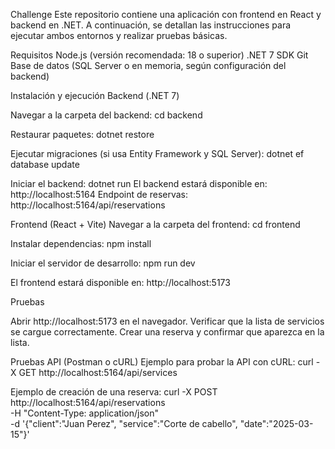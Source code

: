 Challenge
Este repositorio contiene una aplicación con frontend en React y backend en .NET. A continuación, se detallan las instrucciones para ejecutar ambos entornos y realizar pruebas básicas.

Requisitos
Node.js (versión recomendada: 18 o superior)
.NET 7 SDK
Git
Base de datos (SQL Server o en memoria, según configuración del backend)

Instalación y ejecución
Backend (.NET 7)

Navegar a la carpeta del backend:
cd backend

Restaurar paquetes:
dotnet restore

Ejecutar migraciones (si usa Entity Framework y SQL Server):
dotnet ef database update

Iniciar el backend:
dotnet run
El backend estará disponible en: http://localhost:5164
Endpoint de reservas: http://localhost:5164/api/reservations

Frontend (React + Vite)
Navegar a la carpeta del frontend:
cd frontend

Instalar dependencias:
npm install

Iniciar el servidor de desarrollo:
npm run dev

El frontend estará disponible en: http://localhost:5173

Pruebas

Abrir http://localhost:5173 en el navegador.
Verificar que la lista de servicios se cargue correctamente.
Crear una reserva y confirmar que aparezca en la lista.

Pruebas API (Postman o cURL)
Ejemplo para probar la API con cURL:
curl -X GET http://localhost:5164/api/services

Ejemplo de creación de una reserva:
curl -X POST http://localhost:5164/api/reservations \
     -H "Content-Type: application/json" \
     -d '{"client":"Juan Perez", "service":"Corte de cabello", "date":"2025-03-15"}'
